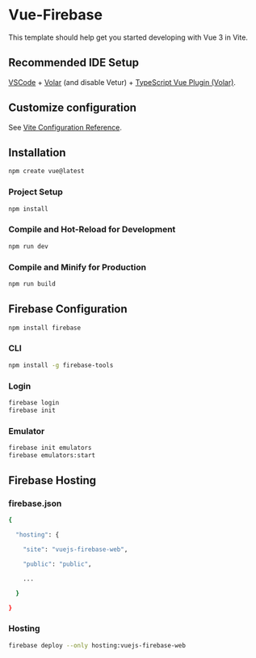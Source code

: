 # Vue-Firebase

This template should help get you started developing with Vue 3 in Vite.

## Recommended IDE Setup

[VSCode](https://code.visualstudio.com/) + [Volar](https://marketplace.visualstudio.com/items?itemName=Vue.volar) (and disable Vetur) + [TypeScript Vue Plugin (Volar)](https://marketplace.visualstudio.com/items?itemName=Vue.vscode-typescript-vue-plugin).

## Customize configuration

See [Vite Configuration Reference](https://vitejs.dev/config/).

## Installation

```sh
npm create vue@latest
```

### Project Setup

```sh
npm install
```

### Compile and Hot-Reload for Development

```sh
npm run dev
```

### Compile and Minify for Production

```sh
npm run build
```

## Firebase Configuration

```sh
npm install firebase
```

### CLI

```sh
npm install -g firebase-tools
```

### Login

```sh
firebase login
firebase init
```

### Emulator

```sh
firebase init emulators
firebase emulators:start
```

## Firebase Hosting
### firebase.json

```sh
{

  "hosting": {

    "site": "vuejs-firebase-web",

    "public": "public",

    ...

  }

}
```

### Hosting

```sh
firebase deploy --only hosting:vuejs-firebase-web
```
